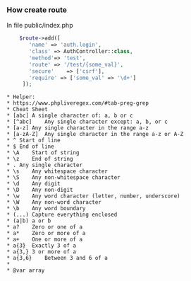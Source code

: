  ### How create route
 
 In file public/index.php
 
 ```php
     $route->add([ 
        'name' => 'auth.login', 
        'class' => AuthController::class, 
        'method'=> 'test', 
        'route' => '/test/{some_val}', 
        'secure'    => ['csrf'], 
        'require' => ['some_val' => '\d+']
      ]);
```
    * Helper:
    * https://www.phpliveregex.com/#tab-preg-grep
    * Cheat Sheet
    * [abc]	A single character of: a, b or c
    * [^abc]	Any single character except: a, b, or c
    * [a-z]	Any single character in the range a-z
    * [a-zA-Z]	Any single character in the range a-z or A-Z
    * ^	Start of line
    * $	End of line
    * \A	Start of string
    * \z	End of string	
    * .	Any single character
    * \s	Any whitespace character
    * \S	Any non-whitespace character
    * \d	Any digit
    * \D	Any non-digit
    * \w	Any word character (letter, number, underscore)
    * \W	Any non-word character
    * \b	Any word boundary	
    * (...)	Capture everything enclosed
    * (a|b)	a or b
    * a?	Zero or one of a
    * a*	Zero or more of a
    * a+	One or more of a
    * a{3}	Exactly 3 of a
    * a{3,}	3 or more of a
    * a{3,6}	Between 3 and 6 of a
    *
    * @var array
